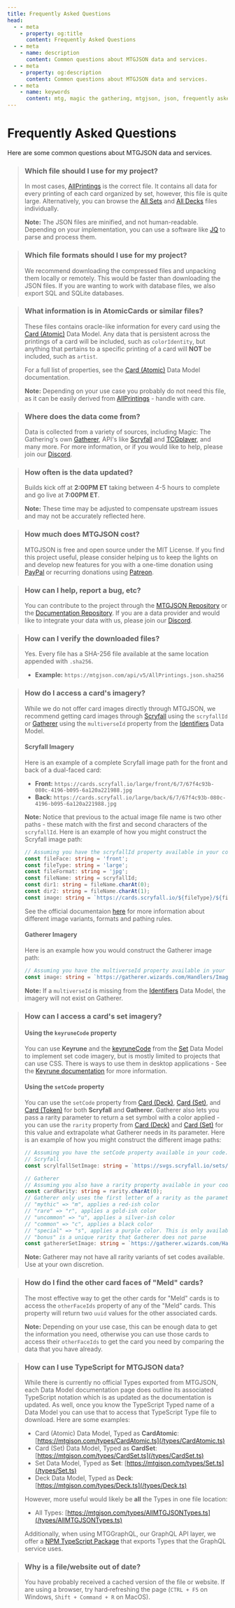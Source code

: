 ```yaml
---
title: Frequently Asked Questions
head:
  - - meta
    - property: og:title
      content: Frequently Asked Questions
  - - meta
    - name: description
      content: Common questions about MTGJSON data and services.
  - - meta
    - property: og:description
      content: Common questions about MTGJSON data and services.
  - - meta
    - name: keywords
      content: mtg, magic the gathering, mtgjson, json, frequently asked questions, faq, common questions
---
```


# Frequently Asked Questions

Here are some common questions about MTGJSON data and services.

> ### Which file should I use for my project?
>
> In most cases, [AllPrintings](/downloads/all-files/#allprintings) is the correct file. It contains all data for every printing of each card organized by set, however, this file is quite large. Alternatively, you can browse the [All Sets](/downloads/all-sets/) and [All Decks](/downloads/all-decks/) files individually.
>
> **Note:** The JSON files are minified, and not human-readable. Depending on your implementation, you can use a software like [JQ](https://stedolan.github.io/jq/) to parse and process them.

> ### Which file formats should I use for my project?
>
> We recommend downloading the compressed files and unpacking them locally or remotely. This would be faster than downloading the JSON files. If you are wanting to work with database files, we also export SQL and SQLite databases.

> ### What information is in AtomicCards or similar files?
>
> These files contains oracle-like information for every card using the [Card (Atomic)](/data-models/card/card-atomic/) Data Model. Any data that is persistent across the printings of a card will be included, such as `colorIdentity`, but anything that pertains to a specific printing of a card will **NOT** be included, such as `artist`.
>
> For a full list of properties, see the [Card (Atomic)](/data-models/card/card-atomic/) Data Model documentation.
>
> **Note:** Depending on your use case you probably do not need this file, as it can be easily derived from [AllPrintings](/downloads/all-files/#allprintings) - handle with care.

> ### Where does the data come from?
>
> Data is collected from a variety of sources, including Magic: The Gathering's own [Gatherer](https://gatherer.wizards.com/Pages/Default.aspx), API's like [Scryfall](https://scryfall.com/docs/api) and [TCGplayer](https://docs.tcgplayer.com/docs), and many more. For more information, or if you would like to help, please join our [Discord](https://mtgjson.com/discord).

> ### How often is the data updated?
>
> Builds kick off at **2:00PM ET** taking between 4-5 hours to complete and go live at **7:00PM ET**.
>
> **Note:** These time may be adjusted to compensate upstream issues and may not be accurately reflected here.

> ### How much does MTGJSON cost?
>
> MTGJSON is free and open source under the MIT License. If you find this project useful, please consider helping us to keep the lights on and develop new features for you with a one-time donation using <a href="https://www.paypal.me/Zachhalpern" class="link-inline-image paypal" target="_blank" rel="noreferrer noopener">PayPal</a> or recurring donations using <a href="https://www.patreon.com/MTGJSON" class="link-inline-image patreon" target="_blank" rel="noreferrer noopener">Patreon</a>.

> ### How can I help, report a bug, etc?
>
> You can contribute to the project through the [MTGJSON Repository](https://github.com/mtgjson/mtgjson) or the [Documentation Repository](https://github.com/mtgjson/mtgjson-website). If you are a data provider and would like to integrate your data with us, please join our [Discord](https://mtgjson.com/discord).

> ### How can I verify the downloaded files?
>
> Yes. Every file has a SHA-256 file available at the same location appended with `.sha256`.
>
> - **Example:** `https://mtgjson.com/api/v5/AllPrintings.json.sha256`

> ### How do I access a card's imagery?
>
> While we do not offer card images directly through MTGJSON, we recommend getting card images through [Scryfall](https://scryfall.com/) using the `scryfallId` or [Gatherer](https://gatherer.wizards.com/) using the `multiverseId` property from the [Identifiers](/data-models/identifiers/) Data Model.
>
> #### Scryfall Imagery
>
> Here is an example of a complete Scryfall image path for the front and back of a dual-faced card:
>
> - **Front:** `https://cards.scryfall.io/large/front/6/7/67f4c93b-080c-4196-b095-6a120a221988.jpg`
> - **Back:** `https://cards.scryfall.io/large/back/6/7/67f4c93b-080c-4196-b095-6a120a221988.jpg`
>
> **Note:** Notice that previous to the actual image file name is two other paths - these match with the first and second characters of the `scryfallId`. Here is an example of how you might construct the Scryfall image path:
>
> ```TypeScript
> // Assuming you have the scryfallId property available in your code...
> const fileFace: string = 'front';
> const fileType: string = 'large';
> const fileFormat: string = 'jpg';
> const fileName: string = scryfallId;
> const dir1: string = fileName.charAt(0);
> const dir2: string = fileName.charAt(1);
> const image: string = `https://cards.scryfall.io/${fileType}/${fileFace}/${dir1}/${dir2}/${fileName}.${fileFormat}`;
> ```
>
> See the official documentaion [here](https://scryfall.com/docs/api/images) for more information about different image variants, formats and pathing rules.
>
> #### Gatherer Imagery
>
> Here is an example how you would construct the Gatherer image path:
>
> ```TypeScript
> // Assuming you have the multiverseId property available in your code...
> const image: string = `https://gatherer.wizards.com/Handlers/Image.ashx?type=card&multiverseid=${multiverseId}`;
> ```
>
> **Note:** If a `multiverseId` is missing from the [Identifiers](/data-models/identifiers/) Data Model, the imagery will not exist on Gatherer.

> ### How can I access a card's set imagery?
>
> #### Using the `keyruneCode` property
>
> You can use **Keyrune** and the [keyruneCode](/data-models/set/#keyrunecode) from the [Set](/data-models/set/) Data Model to implement set code imagery, but is mostly limited to projects that can use CSS. There is ways to use them in desktop applications - See the [Keyrune documentation](https://keyrune.andrewgioia.com/) for more information.
>
> #### Using the `setCode` property
>
> You can use the `setCode` property from [Card (Deck)](/data-models/card/card-deck/#setcode), [Card (Set)](/data-models/card/card-set/#setcode), and [Card (Token)](/data-models/card/card-token/#setcode) for both **Scryfall** and **Gatherer**. Gatherer also lets you pass a rarity parameter to return a set symbol with a color applied - you can use the `rarity` property from [Card (Deck)](/data-models/card/card-deck/#rarity) and [Card (Set)](/data-models/card/card-set/#rarity) for this value and extrapolate what Gatherer needs in its parameter. Here is an example of how you might construct the different image paths:
>
> ```TypeScript
> // Assuming you have the setCode property available in your code...
> // Scryfall
> const scrylfallSetImage: string = `https://svgs.scryfall.io/sets/${setCode}.svg`;
>
> // Gatherer
> // Assuming you also have a rarity property available in your code....
> const cardRarity: string = rarity.charAt(0);
> // Gatherer only uses the first letter of a rarity as the parameter value
> // "mythic" => "m", applies a red-ish color
> // "rare" => "r", applies a gold-ish color
> // "uncommon" => "u", applies a silver-ish color
> // "common" => "c", applies a black color
> // "special" => "s", applies a purple color. This is only available on some set codes, such as "TSP"
> // "bonus" is a unique rarity that Gatherer does not parse
> const gathererSetImage: string = `https://gatherer.wizards.com/Handlers/Image.ashx?type=symbol&set=${setCode}&rarity=${cardRarity}&size=large`;
> ```
>
> **Note:** Gatherer may not have all rarity variants of set codes available. Use at your own discretion.

> ### How do I find the other card faces of "Meld" cards?
>
> The most effective way to get the other cards for "Meld" cards is to access the `otherFaceIds` property of any of the "Meld" cards. This property will return two `uuid` values for the other associated cards.
>
> **Note:** Depending on your use case, this can be enough data to get the information you need, otherwise you can use those cards to access their `otherFaceIds` to get the card you need by comparing the data that you have already.

> ### How can I use TypeScript for MTGJSON data?
>
> While there is currently no official Types exported from MTGJSON, each Data Model documentation page does outline its associated TypeScript notation which is as updated as the documentation is updated. As well, once you know the TypeScript Typed name of a Data Model you can use that to access that TypeScript Type file to download. Here are some examples:
>
> - Card (Atomic) Data Model, Typed as **CardAtomic**: [https://mtgjson.com/types/CardAtomic.ts](/types/CardAtomic.ts)
> - Card (Set) Data Model, Typed as **CardSet**: [https://mtgjson.com/types/CardSet.ts](/types/CardSet.ts)
> - Set Data Model, Typed as **Set**: [https://mtgjson.com/types/Set.ts](/types/Set.ts)
> - Deck Data Model, Typed as **Deck**: [https://mtgjson.com/types/Deck.ts](/types/Deck.ts)
>
> However, more useful would likely be **all** the Types in one file location:
>
> - All Types: [https://mtgjson.com/types/AllMTGJSONTypes.ts](/types/AllMTGJSONTypes.ts)
>
> Additionally, when using MTGGraphQL, our GraphQL API layer, we offer a [NPM TypeScript Package](https://www.npmjs.com/package/mtggraphql/) that exports Types that the GraphQL service uses.

> ### Why is a file/website out of date?
>
> You have probably received a cached version of the file or website. If are using a browser, try hard&#8209;refreshing the page (`CTRL + F5` on Windows, `Shift + Command + R` on MacOS).
